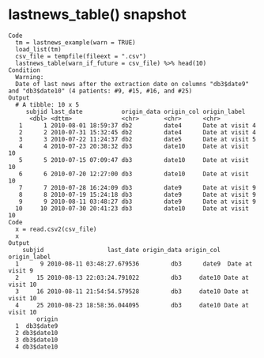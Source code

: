 # lastnews_table() snapshot

    Code
      tm = lastnews_example(warn = TRUE)
      load_list(tm)
      csv_file = tempfile(fileext = ".csv")
      lastnews_table(warn_if_future = csv_file) %>% head(10)
    Condition
      Warning:
      Date of last news after the extraction date on columns "db3$date9" and "db3$date10" (4 patients: #9, #15, #16, and #25)
    Output
      # A tibble: 10 x 5
         subjid last_date           origin_data origin_col origin_label    
          <dbl> <dttm>              <chr>       <chr>      <chr>           
       1      1 2010-08-01 18:59:37 db2         date4      Date at visit 4 
       2      2 2010-07-31 15:32:45 db2         date4      Date at visit 4 
       3      3 2010-07-22 11:24:37 db2         date5      Date at visit 5 
       4      4 2010-07-23 20:38:32 db3         date10     Date at visit 10
       5      5 2010-07-15 07:09:47 db3         date10     Date at visit 10
       6      6 2010-07-20 12:27:00 db3         date10     Date at visit 10
       7      7 2010-07-28 16:24:09 db3         date9      Date at visit 9 
       8      8 2010-07-19 15:24:18 db3         date9      Date at visit 9 
       9      9 2010-08-11 03:48:27 db3         date9      Date at visit 9 
      10     10 2010-07-30 20:41:23 db3         date10     Date at visit 10
    Code
      x = read.csv2(csv_file)
      x
    Output
        subjid                  last_date origin_data origin_col     origin_label
      1      9 2010-08-11 03:48:27.679536         db3      date9  Date at visit 9
      2     15 2010-08-13 22:03:24.791022         db3     date10 Date at visit 10
      3     16 2010-08-11 21:54:54.579528         db3     date10 Date at visit 10
      4     25 2010-08-23 18:58:36.044095         db3     date10 Date at visit 10
            origin
      1  db3$date9
      2 db3$date10
      3 db3$date10
      4 db3$date10

